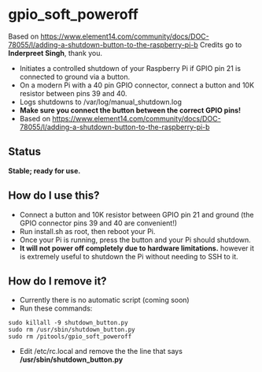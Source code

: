 # gpio_soft_poweroff

Based on https://www.element14.com/community/docs/DOC-78055/l/adding-a-shutdown-button-to-the-raspberry-pi-b
Credits go to **Inderpreet Singh**, thank you.

* Initiates a controlled shutdown of your Raspberry Pi if GPIO pin 21 is connected to ground via a button.
* On a modern Pi with a 40 pin GPIO connector, connect a button and 10K resistor between pins 39 and 40.
* Logs shutdowns to /var/log/manual_shutdown.log
* **Make sure you connect the button between the correct GPIO pins!**
* Based on https://www.element14.com/community/docs/DOC-78055/l/adding-a-shutdown-button-to-the-raspberry-pi-b

## Status

**Stable; ready for use.**

## How do I use this?

* Connect a button and 10K resistor between GPIO pin 21 and ground (the GPIO connector pins 39 and 40 are convenient!)
* Run install.sh as root, then reboot your Pi.
* Once your Pi is running, press the button and your Pi should shutdown.
* **It will not power off completely due to hardware limitations.** however it is extremely useful to shutdown the Pi without needing to SSH to it.

## How do I remove it?

* Currently there is no automatic script (coming soon)
* Run these commands:
```
sudo killall -9 shutdown_button.py
sudo rm /usr/sbin/shutdown_button.py
sudo rm /pitools/gpio_soft_poweroff
```
* Edit /etc/rc.local and remove the the line that says **/usr/sbin/shutdown_button.py**
